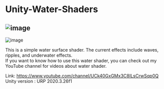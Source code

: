 # Unity-Water-Shaders
![image](https://github.com/Parrot222/Unity-Water-Shaders/blob/main/water-shader.png)
----------------------------------------------------------------------------------------------

![image](https://github.com/Parrot222/Unity-Water-Shaders/blob/main/unity-interactive-water-test.gif)
  
This is a simple water surface shader. The current effects include waves, ripples, and underwater effects.  
If you want to know how to use this water shader, you can check out my YouTube channel for videos about water shader.  
  
Link: [https://www.youtube.com/channel/UCk40GxGMx3C8ILsCrwSqp0Q ](https://youtu.be/DFwNv1n1Y6Q)   
Unity version : URP 2020.3.26f1  
